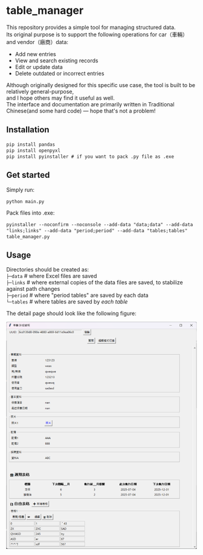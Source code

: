 # table_manager
This repository provides a simple tool for managing structured data.  
Its original purpose is to support the following operations for car（車輛）and vendor（廠商）data:  
- Add new entries  
- View and search existing records  
- Edit or update data  
- Delete outdated or incorrect entries  

Although originally designed for this specific use case, the tool is built to be relatively general-purpose,  
and I hope others may find it useful as well.  
The interface and documentation are primarily written in Traditional Chinese(and some hard code) — hope that's not a problem! 
## Installation
```
pip install pandas
pip install openpyxl
pip install pyinstaller # if you want to pack .py file as .exe
```
## Get started
Simply run:
```
python main.py
```
Pack files into .exe:
```
pyinstaller --noconfirm --noconsole --add-data "data;data" --add-data "links;links" --add-data "period;period" --add-data "tables;tables" table_manager.py
```
## Usage
Directories should be created as:   
`├─data`   # where Excel files are saved   
`├─links`  # where external copies of the data files are saved, to stabilize against path changes   
`├─period`  # where "period tables" are saved by each data  
`└─tables`  # where tables are saved by *each table*

The detail page should look like the following figure:  
   
   
![Fig1](figs/Snipaste_2025-07-04_21-49-00.png)
